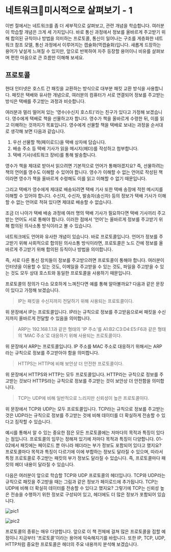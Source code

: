 # 네트워크미시적으로 살펴보기 - 1
이번 절에서는 네트워크를 좀 더 세부적으로 살펴보고, 관련 개념을 학습합니다. 여러분이 학습할 개념은 크게 세 가지입니다. 바로 통신 과정에서 정보를 올바르게 주고받기 위해 합의된 규칙이나 방법을 의미하는 프로토콜, 통신이 일어나는 구조를 게층화한 네트워크 참조 모델, 통신 과정에서 이루어지는 캡슐화(역캡슐화)입니다. 새롭게 드장하는 용어가 낯설게 느껴질 수 있지만, 앞으로 반복하여 자주 등장할 용어이니 비유를 살펴보며 편한 마음으로 큰 흐름만 이해해 보세요.

## 프로토콜
현대 인터넷은 호스트 간 패킷을 교환하는 방식으로 대부분 패킷 교환 방식을 사용합니다. 패킷은 택배와 유사한 개념으로, 여러분의 컴퓨터가 서로 연결되어 정보를 주고받는 방식은 택배를 주고받는 과정과 비슷합니다.

여러분과 멀리 떨어져 있는 '영수(수신지 호스트)'라는 친구가 있다고 가정해 보겠습니다. 영수에게 택배로 책을 선물하고자 합니다. 영수가 책을 올바르게 수령한 뒤, 이를 읽고 이해하는 것까지가 목표입니다. 영수에게 선물할 책을 택배로 보내는 과정을 순서대로 생각해 보면 다음과 같습니다.

1. 우선 선물할 책(페이로드)을 택배 상자에 담습니다.
2. 배송 주소 등 택배 기사가 읽을 메시지(헤더)를 작성하고 첨부합니다.
3. 택배 기사(네트워크 장비)를 통해 발송합니다.

영수가 책을 제대로 받아서 읽으려면 기본적으로 언어가 통해야겠지요? 즉, 선물하려는 책의 언어를 영수도 이해할 수 있어야 합니다. 영수가 이해할 수 없는 언어로 작성된 책이라면 영수가 책을 올바르게 수령해도 이를 읽고 이해할 수 없기 때문입니다.

그리고 택배가 영수에게 제대로 배송되려면 택배 기사 또한 택배 송장에 적힌 메시지를 이해할 수 있어야 합니다. 수신지, 수신자, 발송자(송신자) 등의 정보가 택배 기사가 이해할 수 없는 언어로 적혀 있다면 제대로 배송할 수 없습니다.

조금 더 나아가 택배 배송 과정에 여러 명의 택배 기사가 필요하다면 택배 기사끼리 주고받는 언어도 서로 통해야 합니다. 이러한 점에서 '언어'는 올바르게 정보를 주고받기 위해 합의된 의사소통 방식이라고 볼 수 있습니다.

네트워크에도 언어와 유사한 개념이 있습니다. 바로 프로토콜입니다. 언어가 정보를 주고받기 위해 사회적으로 합의된 의사소통 방식이라면, 프로토콜은 노드 간에 정보를 올바르게 주고받기 위해 합의된 듀칙이나 방법을 의미합니다.

즉, 서로 다른 통신 장치들이 정보를 주고받으려면 프로토콜이 통해야 합니다. 여러분이 인터넷을 이용할 수 있는 것도, 이메일을 주고받을 수 있는 것도, 파일을 주고받을 수 있는 것도 모두 상대 호스트와 동일한 프로토콜을 사용하기 때문입니다.

프로토콜의 정의가 다소 모호하게 느껴진다면 예를 통해 알아볼까요? 다음과 같은 문장이 있다고 가정해 보겠습니다.

> IP는 패킷을 수신지까지 전달하기 위해 사용되는 프로토콜이다.

위 문장에서 IP는 프로토콜입니다. IP라는 규칙으로 정보를 주고받음으로써 패킷을 수신지까지 올바르게 전달할 수 있음을 의미합니다.

> ARP는 192.168.1.1과 같은 형태의 'IP 주소'를 A1:B2:C3:D4:E5:F6과 같은 형태의 'MAC 주소'로 대응하기 위해 사용되는 프로토콜이다.

위 문장에서 ARP는 프로토콜입니다. IP 주소를 MAC 주소로 대응하기 위해서는 ARP라는 규칙으로 정보를 주고받아야 함을 의미합니다.

> HTTPS는 HTTP에 비해 보안상 더 안전한 프로토콜이다.

위 문장에서 HTTPS와 HTTP는 모두 프로토콜입니다. HTTP라는 규칙으로 정보를 주고받는 것보다 HTTPS라는 규칙으로 정보를 주고받는 것이 보안상 더 안전함을 의미합니다.

> TCP는 UDP에 비해 일반적으로 느리지만 신뢰성이 높은 프로토콜이다.

위 문장에서 TCP와 UDP는 모두 프로토콜입니다. TCP라는 규칙으로 정보를 주고받는 것은 UDP라는 규칙으로 정보를 주고받는 것에 비해 데이터를 더 확실하게 전송할 수 있다고 짐작할 수 있습니다.

예시를 통해서 알 수 있는 중요한 점은 모든 프로토콜에는 저마다의 목적과 특징이 있다는 점입니다. 프로토콜의 임무는 정해져 있기에 저마다 목적과 특징이 다양합니다. 01-02에서 패킷에는 페이로드 뿐 아니라 헤더라는 부가 정보도 포함되어 있다고 했지요? 프로토콜마다 목적과 특징이 다르기에 이에 부합하는 정보도 달라질 수 있으며, 따라서 특정 프로토콜로 주고받는 패킷의 부가 정보도 달라질 수 있습니다. 즉, 프로토콜마다 패킷의 헤더 내용이 달라질 수 있습니다.

다음은 여러분이 앞으로 학습할 TCP와 UDP 프로토콜의 헤더입니다. TCP와 UDP라는 규칙으로 패킷을 주고받을 때는 그림과 같은 정보가 페이로드에 추가됩니다. TCP는 UDP에 비해 더 확실히 데이터를 전송할 수 있다고 했지요? 그렇기에 TCP는 신뢰성 높은 전송을 수행하기 위한 정보로 구성되어 있고, 헤더에도 더 많은 정보가 포함되어 있습니다.

![pic1](https://velog.velcdn.com/images/tjpark312/post/4e0a5faa-9112-4feb-8447-2746289334f2/image.png)

![pic2](https://velog.velcdn.com/images/tjpark312/post/4b0b5949-5da2-4257-92a2-6de60522316d/image.png)

프로토콜의 종류는 매우 다양합니다. 앞으로 이 책 전체에 걸쳐 많은 프로토콜을 접할 예정이니 지금부터 '프로토콜'이라는 용어에 익숙해지기를 바랍니다. 또한 IP, TCP, UDP, HTTP처럼 중요한 프로토콜은 헤더의 주요 내용까지 분석해 보겠습니다.